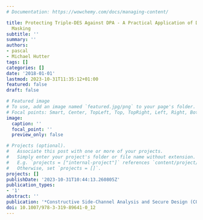 ```yaml
---
# Documentation: https://wowchemy.com/docs/managing-content/

title: Protecting Triple-DES Against DPA - A Practical Application of Domain-Oriented
  Masking
subtitle: ''
summary: ''
authors:
- pascal
- Michael Hutter
tags: []
categories: []
date: '2018-01-01'
lastmod: 2023-10-31T11:35:12+01:00
featured: false
draft: false

# Featured image
# To use, add an image named `featured.jpg/png` to your page's folder.
# Focal points: Smart, Center, TopLeft, Top, TopRight, Left, Right, BottomLeft, Bottom, BottomRight.
image:
  caption: ''
  focal_point: ''
  preview_only: false

# Projects (optional).
#   Associate this post with one or more of your projects.
#   Simply enter your project's folder or file name without extension.
#   E.g. `projects = ["internal-project"]` references `content/project/deep-learning/index.md`.
#   Otherwise, set `projects = []`.
projects: []
publishDate: '2023-10-31T10:44:13.260805Z'
publication_types:
- '1'
abstract: ''
publication: '*Constructive Side-Channel Analysis and Secure Design (COSADE)*'
doi: 10.1007/978-3-319-89641-0_12
---
```

